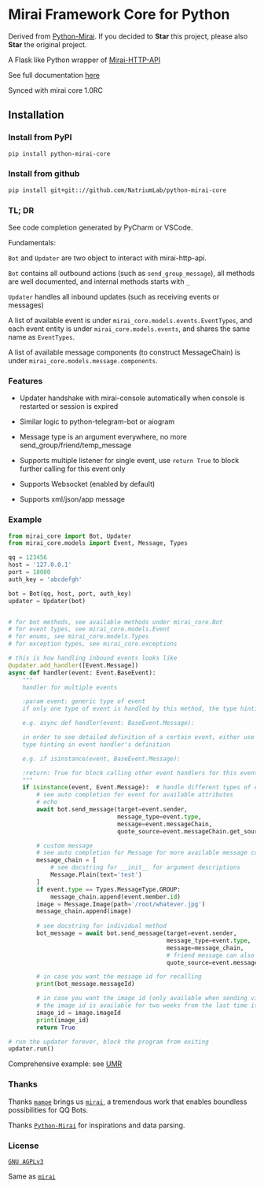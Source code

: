 # Mirai Framework Core for Python

Derived from [Python-Mirai](https://github.com/Chenwe-i-lin/python-mirai). If you decided to **Star** this project, please
 also **Star** the original project.

A Flask like Python wrapper of [Mirai-HTTP-API](https://github.com/mamoe/mirai-api-http)

See full documentation [here](https://mirai-py.originpages.com/python-mirai-core/docs/mirai_core/index.html)

Synced with mirai core 1.0RC

## Installation

### Install from PyPI

``` bash
pip install python-mirai-core
```

### Install from github

``` bash
pip install git+git:://github.com/NatriumLab/python-mirai-core
```

### TL; DR

See code completion generated by PyCharm or VSCode.

Fundamentals:

`Bot` and `Updater` are two object to interact with mirai-http-api.

`Bot` contains all outbound actions (such as `send_group_message`),
 all methods are well documented, and internal methods starts with `_`

`Updater` handles all inbound updates (such as receiving events or messages)

A list of available event is under `mirai_core.models.events.EventTypes`, and each event entity is
 under `mirai_core.models.events`, and shares the same name as `EventTypes`.
 
A list of available message components (to construct MessageChain) is under `mirai_core.models.message.components`.

### Features

- Updater handshake with mirai-console automatically when console is restarted or session is expired

- Similar logic to python-telegram-bot or aiogram

- Message type is an argument everywhere, no more send_group/friend/temp_message

- Supports multiple listener for single event, use `return True` to block further calling for this event only

- Supports Websocket (enabled by default)

- Supports xml/json/app message

### Example

```python
from mirai_core import Bot, Updater
from mirai_core.models import Event, Message, Types

qq = 123456
host = '127.0.0.1'
port = 18080
auth_key = 'abcdefgh'

bot = Bot(qq, host, port, auth_key)
updater = Updater(bot)


# for bot methods, see available methods under mirai_core.Bot
# for event types, see mirai_core.models.Event
# for enums, see mirai_core.models.Types
# for exception types, see mirai_core.exceptions

# this is how handling inbound events looks like
@updater.add_handler([Event.Message])
async def handler(event: Event.BaseEvent):
    """
    handler for multiple events

    :param event: generic type of event
    if only one type of event is handled by this method, the type hinting should be changed accordingly

    e.g. async def handler(event: BaseEvent.Message):

    in order to see detailed definition of a certain event, either use isinstance to restrict the type, or change the
    type hinting in event handler's definition

    e.g. if isinstance(event, BaseEvent.Message):

    :return: True for block calling other event handlers for this event, None or False for keep calling the rest
    """
    if isinstance(event, Event.Message):  # handle different types of events
        # see auto completion for event for available attributes
        # echo
        await bot.send_message(target=event.sender,
                               message_type=event.type,
                               message=event.messageChain,
                               quote_source=event.messageChain.get_source())

        # custom message
        # see auto completion for Message for more available message components
        message_chain = [
            # see docstring for __init__ for argument descriptions
            Message.Plain(text='test')
        ]
        if event.type == Types.MessageType.GROUP:
            message_chain.append(event.member.id)
        image = Message.Image(path='/root/whatever.jpg')
        message_chain.append(image)
        
        # see docstring for individual method
        bot_message = await bot.send_message(target=event.sender,
                                             message_type=event.type,
                                             message=message_chain,
                                             # friend message can also quoted, but only viewable by QQ, not TIM
                                             quote_source=event.messageChain.get_source())

        # in case you want the message id for recalling
        print(bot_message.messageId)

        # in case you want the image id (only available when sending via local path instead of url)
        # the image id is available for two weeks from the last time it is used
        image_id = image.imageId
        print(image_id)
        return True

# run the updater forever, block the program from exiting
updater.run()

```

Comprehensive example: see [UMR](https://github.com/JQ-Networks/UMRMiraiDriver/blob/master/umr_mirai_driver/driver.py)

### Thanks 

Thanks [`mamoe`](https://github.com/mamoe) brings us [`mirai`](https://github.com/mamoe/mirai), a tremendous work that 
enables boundless possibilities for QQ Bots. 

Thanks [`Python-Mirai`](https://github.com/NatriumLab/python-mirai/) for inspirations and data parsing.

### License

[`GNU AGPLv3`](https://choosealicense.com/licenses/agpl-3.0/) 
 
Same as [`mirai`](https://github.com/mamoe/mirai) 
